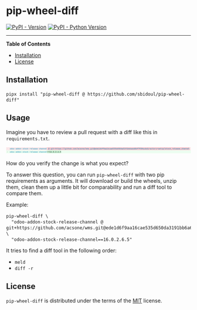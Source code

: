 # pip-wheel-diff

[![PyPI - Version](https://img.shields.io/pypi/v/pip-wheel-diff.svg)](https://pypi.org/project/pip-wheel-diff)
[![PyPI - Python Version](https://img.shields.io/pypi/pyversions/pip-wheel-diff.svg)](https://pypi.org/project/pip-wheel-diff)

-----

**Table of Contents**

- [Installation](#installation)
- [License](#license)

## Installation

```console
pipx install "pip-wheel-diff @ https://github.com/sbidoul/pip-wheel-diff"
```

## Usage

Imagine you have to review a pull request with a diff like this in `requirements.txt`.

![A diff in requirements.txt](docs/diff.png)

How do you verify the change is what you expect?

To answer this question, you can run `pip-wheel-diff` with two pip requirements as
arguments. It will download or build the wheels, unzip them, clean them up a little bit
for comparability and run a diff tool to compare them.

Example:

```console
pip-wheel-diff \
  "odoo-addon-stock-release-channel @ git+https://github.com/acsone/wms.git@ede1d6f9aa16cae535d650da3191bb6a6d86f793#subdirectory=setup/stock_release_channel" \
  "odoo-addon-stock-release-channel==16.0.2.6.5"
```

It tries to find a diff tool in the following order:
- `meld`
- `diff -r`

## License

`pip-wheel-diff` is distributed under the terms of the [MIT](https://spdx.org/licenses/MIT.html) license.
